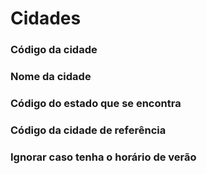 # Cidades

### Código da cidade
<!-- CdCidade -->

### Nome da cidade
<!-- Nome -->

### Código do estado que se encontra
<!-- CdUF -->

### Código da cidade de referência
<!-- CdCidadeRef -->

### Ignorar caso tenha o horário de verão
<!-- IgnorarHorarioVerao -->

